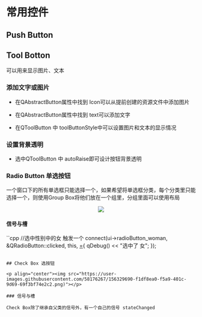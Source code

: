 # 常用控件  

## Push Button  

## Tool Botton  

可以用来显示图片、文本  

### 添加文字或图片  

* 在QAbstractButton属性中找到 Icon可以从提前创建的资源文件中添加图片  
* 在QAbstractButton属性中找到 text可以添加文字  

* 在QToolButton 中 toolButtonStyle中可以设置图片和文本的显示情况  

### 设置背景透明  

* 选中QToolButton 中 autoRaise即可设计按钮背景透明  

### Radio Button  单选按钮  

一个窗口下的所有单选框只能选择一个，如果希望将单选框分类，每个分类里只能选择一个，则使用Group Box将他们放在一个组里，分组里面可以使用布局  

<p align="center"><img src="https://user-images.githubusercontent.com/58176267/156322499-738ccb5e-0935-4859-bf2e-6da348083db5.png"></p> 


#### 信号与槽  

``cpp
//选中性别中的女 触发一个
    connect(ui->radioButton_woman, &QRadioButton::clicked, this, [=](){
        qDebug() << "选中了 女";
    });
```  

## Check Box 选按钮  

<p align="center"><img src="https://user-images.githubusercontent.com/58176267/156329690-f1df8ea0-f5a9-401c-9d69-69f3bf74e2c2.png)"></p>  

### 信号与槽  

Check Box除了继承自父类的信号外，有一个自己的信号 stateChanged  



